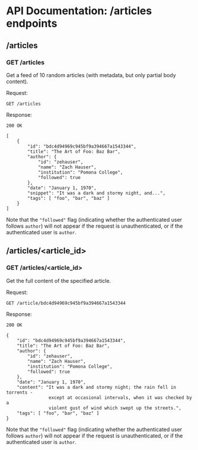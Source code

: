 # API Documentation: /articles endpoints

## /articles

### GET /articles

Get a feed of 10 random articles (with metadata, but only partial body content).

Request:
```
GET /articles
```

Response:
```
200 OK

[
    {
        "id": "bdc4d94969c945bf9a394667a1543344",
        "title": "The Art of Foo: Baz Bar",
        "author": {
            "id": "zehauser",
            "name": "Zach Hauser",
            "institution": "Pomona College",
            "followed": true
        },
        "date": "January 1, 1970",
        "snippet": "It was a dark and stormy night, and...",
        "tags": [ "foo", "bar", "baz" ]
    }
]
```

Note that the `"followed"` flag (indicating whether the authenticated user 
follows `author`) will not appear if the request is unauthenticated, or if 
the authenticated user is `author`.

## /articles/\<article_id\>

### GET /articles/\<article_id\>

Get the full content of the specified article.

Request:
```
GET /article/bdc4d94969c945bf9a394667a1543344
```

Response:
```
200 OK

{
    "id": "bdc4d94969c945bf9a394667a1543344",
    "title": "The Art of Foo: Baz Bar",
    "author": {
        "id": "zehauser",
        "name": "Zach Hauser",
        "institution": "Pomona College",
        "followed": true
    },
    "date": "January 1, 1970",
    "content": "It was a dark and stormy night; the rain fell in torrents - 
                except at occasional intervals, when it was checked by a  
                violent gust of wind which swept up the streets.",
    "tags": [ "foo", "bar", "baz" ]
}
```

Note that the `"followed"` flag (indicating whether the authenticated user 
follows `author`) will not appear if the request is unauthenticated, or if 
the authenticated user is `author`.